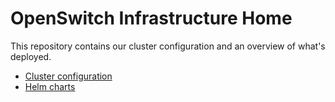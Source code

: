 # OpenSwitch Infrastructure Home

This repository contains our cluster configuration and an overview of what's deployed.

- [Cluster configuration](kops/README.md)
- [Helm charts](charts/README.md)

